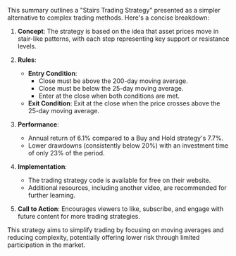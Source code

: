 This summary outlines a "Stairs Trading Strategy" presented as a simpler alternative to complex trading methods. Here's a concise breakdown:

1. **Concept**: The strategy is based on the idea that asset prices move in stair-like patterns, with each step representing key support or resistance levels.

2. **Rules**:
   - **Entry Condition**: 
     - Close must be above the 200-day moving average.
     - Close must be below the 25-day moving average.
     - Enter at the close when both conditions are met.
   - **Exit Condition**: Exit at the close when the price crosses above the 25-day moving average.

3. **Performance**:
   - Annual return of 6.1% compared to a Buy and Hold strategy's 7.7%.
   - Lower drawdowns (consistently below 20%) with an investment time of only 23% of the period.

4. **Implementation**: 
   - The trading strategy code is available for free on their website.
   - Additional resources, including another video, are recommended for further learning.

5. **Call to Action**: Encourages viewers to like, subscribe, and engage with future content for more trading strategies.

This strategy aims to simplify trading by focusing on moving averages and reducing complexity, potentially offering lower risk through limited participation in the market.
